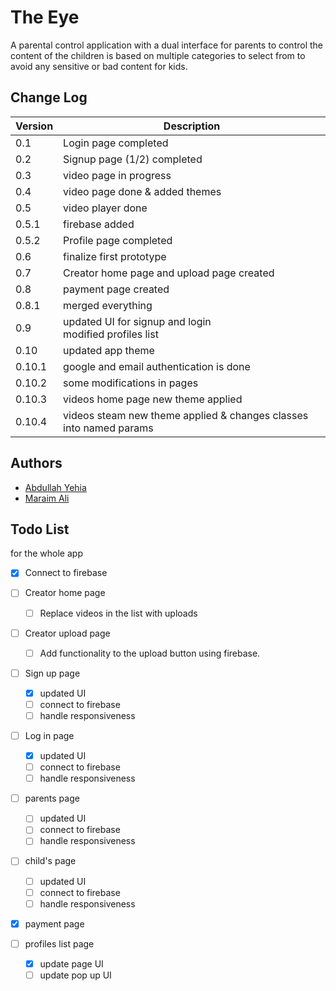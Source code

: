 # The Eye

A parental control application with a dual interface for parents to control
the content of the children is based on multiple categories to select from
to avoid any sensitive or bad content for kids.

## Change Log

| Version | Description                                                        |
|---------|--------------------------------------------------------------------|
| 0.1     | Login page completed                                               |
| 0.2     | Signup page (1/2) completed                                        |
| 0.3     | video page in progress                                             |
| 0.4     | video page done & added themes                                     |
| 0.5     | video player done                                                  |
| 0.5.1   | firebase added                                                     |
| 0.5.2   | Profile page completed                                             |
| 0.6     | finalize first prototype                                           |
| 0.7     | Creator home page and upload page created                          |
| 0.8     | payment page created                                               |
| 0.8.1   | merged everything                                                  |
| 0.9     | updated UI for signup and login<br/> modified profiles list        |
| 0.10    | updated app theme                                                  |
| 0.10.1  | google and email authentication is done                            |
| 0.10.2  | some modifications in pages                                        |
| 0.10.3  | videos home page new theme applied                                 |
| 0.10.4  | videos steam new theme applied & changes classes into named params |

## Authors

- [Abdullah Yehia](https://github.com/A-Yehia19)
- [Maraim Ali](https://github.com/mariam2001)

## Todo List

for the whole app
- [x] Connect to firebase

- [ ] Creator home page
  - [ ] Replace videos in the list with uploads 
- [ ] Creator upload page
  - [ ] Add functionality to the upload button using firebase.
- [ ] Sign up page
  - [x] updated UI
  - [ ] connect to firebase
  - [ ] handle responsiveness
- [ ] Log in page
  - [x] updated UI
  - [ ] connect to firebase
  - [ ] handle responsiveness
- [ ] parents page
  - [ ] updated UI
  - [ ] connect to firebase
  - [ ] handle responsiveness
- [ ] child's page
  - [ ] updated UI
  - [ ] connect to firebase
  - [ ] handle responsiveness
- [x] payment page
- [ ] profiles list page
  - [x] update page UI
  - [ ] update pop up UI
